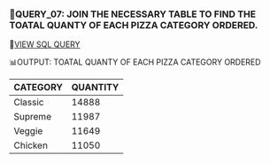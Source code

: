 
### 🔎QUERY_07: JOIN THE NECESSARY TABLE TO FIND THE TOATAL QUANTY OF EACH PIZZA CATEGORY ORDERED.



📂[VIEW SQL QUERY](https://github.com/sakshisree/sql-projects/blob/main/pizza-sales-analysis/queries/query07-pizza_category_quantity/07a-query-Pizza_category_quantity.sql)


📊OUTPUT: TOATAL QUANTY OF EACH PIZZA CATEGORY ORDERED








| CATEGORY |	QUANTITY |
| :-------------|--------------|
|Classic |	14888 |
|Supreme |	11987 |
|Veggie |	11649 |
|Chicken |	11050 |
